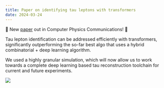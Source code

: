 ```yaml
---
title: Paper on identifying tau leptons with transformers
date: 2024-03-24
---
```


🎉 New [paper](https://doi.org/10.1016/j.cpc.2024.109095) out in Computer Physics Communications! 🎉

Tau lepton identification can be addressed efficiently with transformers, significantly outperforming the so-far best algo that uses a hybrid combinatorial + deep learning algorithm.

We used a highly granular simulation, which will now allow us to work towards a complete deep learning based tau reconstruction toolchain for current and future experiments.

![](/img/2024/cpc_taus.jpg)